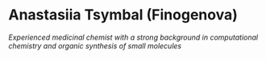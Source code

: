 # Anastasiia Tsymbal (Finogenova)

_Experienced medicinal chemist with a strong background in computational chemistry and organic synthesis of small molecules_
